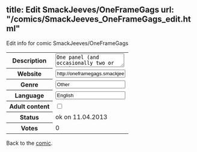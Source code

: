 title: Edit SmackJeeves/OneFrameGags
url: "/comics/SmackJeeves_OneFrameGags_edit.html"
---
Edit info for comic SmackJeeves/OneFrameGags

<form name="comic" action="http://gaepostmail.appengine.com/comic" name="post">
<table class="comicinfo">
<tr>
<th>Description</th><td><textarea name="description">One panel (and occasionally two or more) gag cartoons featuring no main characters.</textarea></td>
</tr>
<tr>
<th>Website</th><td><input type="text" name="url" value="http://oneframegags.smackjeeves.com/comics/"/></td>
</tr>
<tr>
<th>Genre</th><td><input type="text" name="genre" value="Other"/></td>
</tr>
<tr>
<th>Language</th><td><input type="text" name="language" value="English"/></td>
</tr>
<tr>
<th>Adult content</th><td><input type="checkbox" name="adult" value="adult" /></td>
</tr>
<tr>
<th>Status</th><td>ok on 11.04.2013</td>
</tr>
<tr>
<th>Votes</th><td>0</div></td>
</tr>
</table>
</form>

Back to the [comic](/comics/SmackJeeves_OneFrameGags.html).
